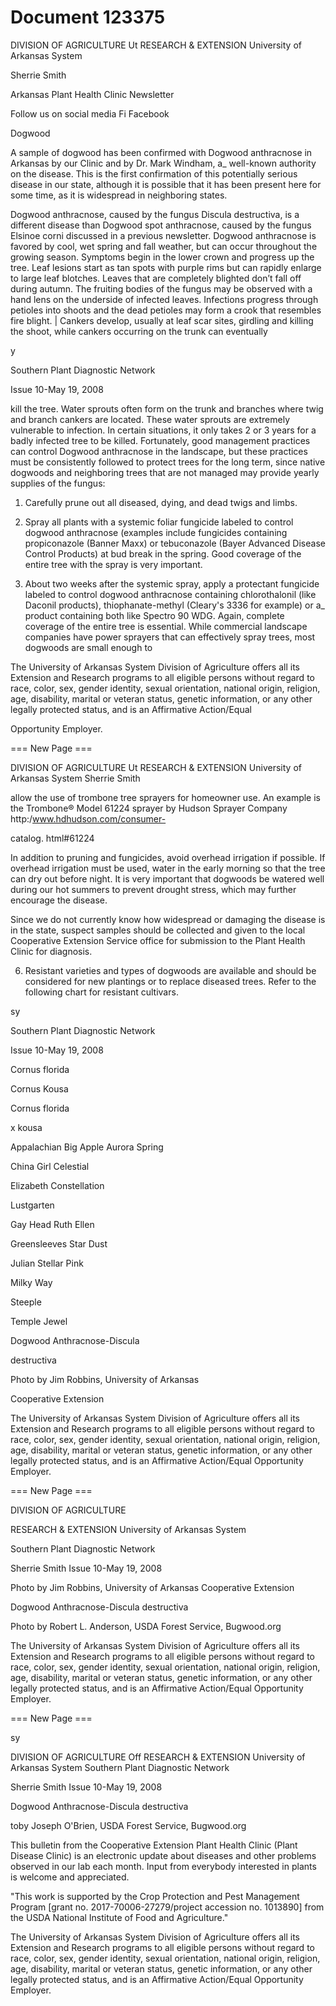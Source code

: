 # Document 123375

DIVISION OF AGRICULTURE
Ut RESEARCH & EXTENSION
University of Arkansas System

Sherrie Smith

Arkansas Plant Health Clinic
Newsletter

Follow us on social media
Fi Facebook

Dogwood

A sample of dogwood has been confirmed with
Dogwood anthracnose in Arkansas by our Clinic
and by Dr. Mark Windham, a_ well-known
authority on the disease. This is the first
confirmation of this potentially serious disease
in our state, although it is possible that it has
been present here for some time, as it is
widespread in neighboring states.

Dogwood anthracnose, caused by the fungus
Discula destructiva, is a different disease than
Dogwood spot anthracnose, caused by the
fungus Elsinoe corni discussed in a previous
newsletter. Dogwood anthracnose is favored by
cool, wet spring and fall weather, but can occur
throughout the growing season. Symptoms
begin in the lower crown and progress up the
tree. Leaf lesions start as tan spots with purple
rims but can rapidly enlarge to large leaf
blotches. Leaves that are completely blighted
don’t fall off during autumn. The fruiting bodies
of the fungus may be observed with a hand lens
on the underside of infected leaves. Infections
progress through petioles into shoots and the
dead petioles may form a crook that resembles
fire blight. | Cankers develop, usually at leaf
scar sites, girdling and killing the shoot, while
cankers occurring on the trunk can eventually

y

Southern Plant Diagnostic Network

Issue 10-May 19, 2008

kill the tree. Water sprouts often form on the
trunk and branches where twig and branch
cankers are located. These water sprouts are
extremely vulnerable to infection. In certain
situations, it only takes 2 or 3 years for a badly
infected tree to be killed. Fortunately, good
management practices can control Dogwood
anthracnose in the landscape, but these
practices must be consistently followed to
protect trees for the long term, since native
dogwoods and neighboring trees that are not
managed may provide yearly supplies of the
fungus:

1. Carefully prune out all diseased, dying,
and dead twigs and limbs.

2. Spray all plants with a systemic foliar
fungicide labeled to control dogwood
anthracnose (examples include
fungicides containing propiconazole
(Banner Maxx) or tebuconazole (Bayer
Advanced Disease Control Products) at
bud break in the spring. Good coverage
of the entire tree with the spray is very
important.

3. About two weeks after the systemic
spray, apply a protectant fungicide
labeled to control dogwood anthracnose
containing chlorothalonil (like Daconil
products), thiophanate-methyl (Cleary's
3336 for example) or a_ product
containing both like Spectro 90 WDG.
Again, complete coverage of the entire
tree is essential. While commercial
landscape companies have power
sprayers that can effectively spray trees,
most dogwoods are small enough to

The University of Arkansas System Division of Agriculture offers all its Extension and Research programs to all eligible
persons without regard to race, color, sex, gender identity, sexual orientation, national origin, religion, age, disability,
marital or veteran status, genetic information, or any other legally protected status, and is an Affirmative Action/Equal

Opportunity Employer.

=== New Page ===

DIVISION OF AGRICULTURE
Ut RESEARCH & EXTENSION
University of Arkansas System
Sherrie Smith

allow the use of trombone tree sprayers
for homeowner use. An example is the
Trombone® Model 61224 sprayer by
Hudson Sprayer Company
http:/www.hdhudson.com/consumer-

catalog. html#61224

In addition to pruning and fungicides,
avoid overhead irrigation if possible. If
overhead irrigation must be used, water
in the early morning so that the tree can
dry out before night. It is very important
that dogwoods be watered well during
our hot summers to prevent drought
stress, which may further encourage the
disease.

Since we do not currently know how
widespread or damaging the disease is
in the state, suspect samples should be
collected and given to the local
Cooperative Extension Service office for
submission to the Plant Health Clinic for
diagnosis.

6. Resistant varieties and types of
dogwoods are available and should be
considered for new plantings or to
replace diseased trees. Refer to the
following chart for resistant cultivars.

sy

Southern Plant Diagnostic Network

Issue 10-May 19, 2008

Cornus florida

Cornus Kousa

Cornus florida

x kousa

Appalachian Big Apple Aurora
Spring

China Girl Celestial

Elizabeth Constellation

Lustgarten

Gay Head Ruth Ellen

Greensleeves Star Dust

Julian Stellar Pink

Milky Way

Steeple

Temple Jewel

Dogwood Anthracnose-Discula

destructiva

Photo by Jim Robbins, University of Arkansas

Cooperative Extension

The University of Arkansas System Division of Agriculture offers all its Extension and Research programs to all eligible
persons without regard to race, color, sex, gender identity, sexual orientation, national origin, religion, age, disability,
marital or veteran status, genetic information, or any other legally protected status, and is an Affirmative Action/Equal
Opportunity Employer.

=== New Page ===

DIVISION OF AGRICULTURE

RESEARCH & EXTENSION
University of Arkansas System

Southern Plant Diagnostic Network

Sherrie Smith Issue 10-May 19, 2008

Photo by Jim Robbins, University of Arkansas
Cooperative Extension

Dogwood Anthracnose-Discula
destructiva

Photo by Robert L. Anderson, USDA Forest Service,
Bugwood.org

The University of Arkansas System Division of Agriculture offers all its Extension and Research programs to all eligible
persons without regard to race, color, sex, gender identity, sexual orientation, national origin, religion, age, disability,
marital or veteran status, genetic information, or any other legally protected status, and is an Affirmative Action/Equal
Opportunity Employer.

=== New Page ===

sy

DIVISION OF AGRICULTURE
Off RESEARCH & EXTENSION
University of Arkansas System Southern Plant Diagnostic Network

Sherrie Smith Issue 10-May 19, 2008

Dogwood Anthracnose-Discula
destructiva

toby
Joseph O'Brien, USDA Forest Service, Bugwood.org

This bulletin from the Cooperative Extension
Plant Health Clinic (Plant Disease Clinic) is an
electronic update about diseases and other
problems observed in our lab each month.
Input from everybody interested in plants is
welcome and appreciated.

"This work is supported by the Crop Protection
and Pest Management Program [grant no.
2017-70006-27279/project accession no.
1013890] from the USDA National Institute of
Food and Agriculture."

The University of Arkansas System Division of Agriculture offers all its Extension and Research programs to all eligible
persons without regard to race, color, sex, gender identity, sexual orientation, national origin, religion, age, disability,
marital or veteran status, genetic information, or any other legally protected status, and is an Affirmative Action/Equal
Opportunity Employer.